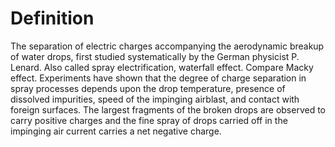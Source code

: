 # Definition

The separation of electric charges accompanying the aerodynamic breakup
of water drops, first studied systematically by the German physicist P.
Lenard. Also called spray electrification, waterfall effect. Compare
Macky effect. Experiments have shown that the degree of charge
separation in spray processes depends upon the drop temperature,
presence of dissolved impurities, speed of the impinging airblast, and
contact with foreign surfaces. The largest fragments of the broken drops
are observed to carry positive charges and the fine spray of drops
carried off in the impinging air current carries a net negative charge.
